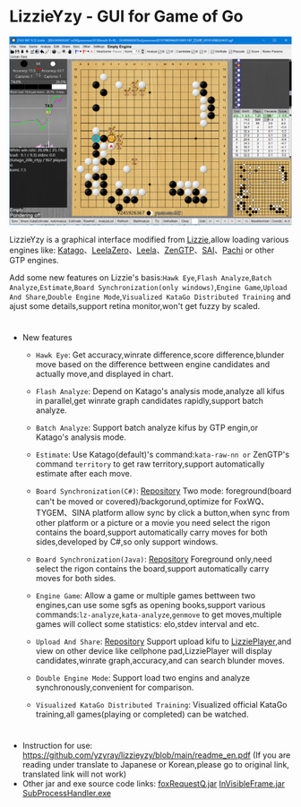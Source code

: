 # LizzieYzy - GUI for Game of Go
![screenshot_en](/screenshot_en.png?raw=true)

LizzieYzy is a graphical interface modified from [Lizzie](https://github.com/featurecat/lizzie),allow loading various engines like: [Katago](https://github.com/lightvector/KataGo)、[LeelaZero](https://github.com/leela-zero/leela-zero)、[Leela](https://github.com/gcp/Leela)、[ZenGTP](https://github.com/yzyray/ZenGTP)、[SAI](http://sai.unich.it)、[Pachi](https://github.com/pasky/pachi) or other GTP engines.

Add some new features on Lizzie's basis:`Hawk Eye`,`Flash Analyze`,`Batch Analyze`,`Estimate`,`Board Synchronization(only windows)`,`Engine Game`,`Upload And Share`,`Double Engine Mode`,`Visualized KataGo Distributed Training` and ajust some details,support retina monitor,won't get fuzzy by scaled.
#
* New features

  * `Hawk Eye`: Get accuracy,winrate difference,score difference,blunder move based on the difference bettween engine candidates and actually move,and displayed in chart.

  * `Flash Analyze`: Depend on Katago's analysis mode,analyze all kifus in parallel,get winrate graph candidates rapidly,support batch analyze.

  * `Batch Analyze`: Support batch analyze kifus by GTP engin,or Katago's analysis mode.

  * `Estimate`: Use Katago(default)'s command:`kata-raw-nn or` ZenGTP's command `territory` to get raw territory,support automatically estimate after each move.	

  * `Board Synchronization(C#)`: [Repository](https://github.com/yzyray/readboard) Two mode: foreground(board can't be moved or covered)/backgorund,optimize for FoxWQ、TYGEM、SINA platform allow sync by click a button,when sync from other platform or a picture or a movie you need select the rigon contains the board,support automatically carry moves for both sides,developed by C#,so only support windows.

  * `Board Synchronization(Java)`: [Repository](https://github.com/yzyray/readboard_Boofcv) Foreground only,need select the rigon contains the board,support automatically carry moves for both sides.

  * `Engine Game`: Allow a game or multiple games bettween two engines,can use some sgfs as opening books,support various commands:`lz-analyze`,`kata-analyze`,`genmove` to get moves,multiple games will collect some statistics: elo,stdev interval and etc.

  * `Upload And Share`: [Repository](https://github.com/yzyray/LizziePlayer) Support upload kifu to [LizziePlayer](http://lizzieyzy.cn),and view on other device like cellphone pad,LizziePlayer will display candidates,winrate graph,accuracy,and can search blunder moves.

  * `Double Engine Mode`: Support load two engins and analyze synchronously,convenient for comparison.

  * `Visualized KataGo Distributed Training`: Visualized official KataGo training,all games(playing or completed) can be watched.

#
 * Instruction for use: https://github.com/yzyray/lizzieyzy/blob/main/readme_en.pdf (If you are reading under translate to Japanese or Korean,please go to original link, translated link will not work)
 * Other jar and exe source code links: [foxRequestQ.jar](https://github.com/yzyray/FoxRequest) [InVisibleFrame.jar](https://github.com/yzyray/testbuffer) [SubProcessHandler.exe](https://github.com/yzyray/SubProcessHandler)
